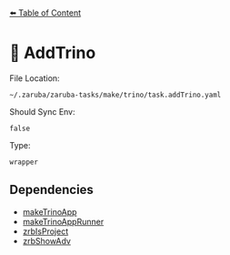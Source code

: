 [⬅️ Table of Content](../README.md)

# 🐰 AddTrino

File Location:

    ~/.zaruba/zaruba-tasks/make/trino/task.addTrino.yaml

Should Sync Env:

    false

Type:

    wrapper


## Dependencies

* [makeTrinoApp](makeTrinoApp.md)
* [makeTrinoAppRunner](makeTrinoAppRunner.md)
* [zrbIsProject](zrbIsProject.md)
* [zrbShowAdv](zrbShowAdv.md)